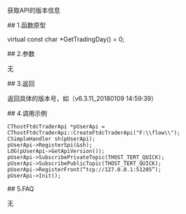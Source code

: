 <p>获取API的版本信息</p>
<span class="anchor" id="be0f9b28-b4a0-4462-bbf1-c94a96dc1111"></span>
## 1.函数原型
<p>virtual const char *GetTradingDay() = 0;</p>
<span class="anchor" id="d6e69c41-7332-4cbf-96cf-a13ab3137233"></span>
## 2.参数
<p>无</p>
<span class="anchor" id="08260516-3208-4abe-bd86-dca75d440f92"></span>
## 3.返回
<p>返回具体的版本号，如（v6.3.11_20180109 14:59:39）</p>
<span class="anchor" id="ccac0ae2-59f9-4098-930a-5e0ba83fcd6c"></span>
## 4.调用示例
<pre><code>CThostFtdcTraderApi *pUserApi = CThostFtdcTraderApi::CreateFtdcTraderApi("F:\\flow\\");
CSimpleHandler sh(pUserApi);
pUserApi-&gt;RegisterSpi(&amp;sh);
LOG(pUserApi-&gt;GetApiVersion());
pUserApi-&gt;SubscribePrivateTopic(THOST_TERT_QUICK);
pUserApi-&gt;SubscribePublicTopic(THOST_TERT_QUICK);
pUserApi-&gt;RegisterFront(“tcp://127.0.0.1:51205”);
pUserApi-&gt;Init();
</code></pre>
<span class="anchor" id="d0389b50-530b-4783-a01f-b1441df5f402"></span>
## 5.FAQ
<p>无</p>
